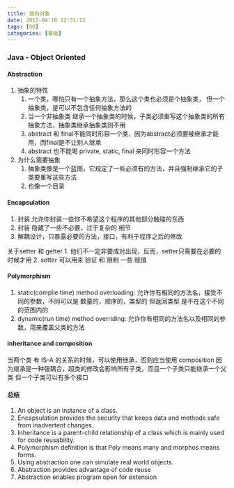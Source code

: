 ```yaml
---
title: 面向对象
date: 2017-04-10 12:31:13
tags: [OO]
categories: [基础]
---
```

### Java - Object Oriented

#### Abstraction
1. 抽象的特性
	1. 一个类，哪怕只有一个抽象方法，那么这个类也必须是个抽象类， 但一个抽象类，是可以不包含任何抽象方法的
	2. 当一个非抽象类 继承一个抽象类的时候，子类必须重写这个抽象类的所有抽象方法，抽象类继承抽象类则不用
	3. abstract 和 final不能同时形容一个类，因为abstract必须要被继承才能用，而final是不让别人继承
	4. abstract 也不能喝 private, static, final 来同时形容一个方法
2. 为什么需要抽象
	1. 抽象类像是一个蓝图，它规定了一些必须有的方法，并且强制继承它的子类要重写这些方法
	2. 也像一个目录

#### Encapsulation

1. 封装 允许你封装一些你不希望这个程序的其他部分触碰的东西
2. 封装 隐藏了一些不必要，过于复杂的 细节
3. 解耦设计，只暴露必要的方法，接口，有利于程序之后的修改

关于setter 和 getter
	1. 他们不一定非要成对出现，反而，setter只需要在必要的时候才用
	2. setter 可以用来 验证 和 限制 一些 赋值

#### Polymorphism

1. static(complie time)
method overloading: 允许你有相同的方法名，接受不同的参数，不同可以是 数量的，顺序的，类型的
但返回类型 是不在这个不同的范围内的
2. dynamic(run time)
method overriding: 允许你有相同的方法名以及相同的参数，用来覆盖父类的方法

#### inheritance and composition

当两个类 有 IS-A 的关系的时候，可以使用继承，否则应当使用 composition
因为继承是一种强耦合，超类的修改会影响所有子类，而且一个子类只能继承一个父类
但一个子类可以有多个接口

#### 总结
1. An object is an instance of a class.
2. Encapsulation provides the security that keeps data and methods safe from inadvertent changes.
3. Inheritance is a parent-child relationship of a class which is mainly used for code reusability.
4. Polymorphism definition is that Poly means many and morphos means forms.
5. Using abstraction one can simulate real world objects.
6. Abstraction provides advantage of code reuse
7. Abstraction enables program open for extension